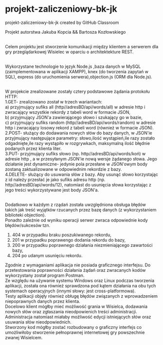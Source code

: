 # projekt-zaliczeniowy-bk-jk
projekt-zaliczeniowy-bk-jk created by GitHub Classroom

Projekt autorstwa Jakuba Kopcia && Bartosza Kozłowskiego<br/><br/>

Celem projektu jest stworzenie komunikacji między klientem a serwerem dla gry przeglądarkowej Wisielec w oparciu o architektekture REST.<br/><br/>

Wykorzystane technologie to język Node.js ,baza danych w MySQL (zaimplementowana w aplikacji XAMPP), knex (do tworzenia zapytań w SQL), express (do uruchomienia serwera),objection.js (ORM dla Node.js).<br/><br/>

W projekcie zrealizowane zostały cztery podstawowe żądania protokołu HTTP:<br/>
1.GET- zrealizowano został w trzech wariantach:<br/>
  a) przyjmujący sufiks all (http//adresBD/api/words/all) w adresie http i zwracający wszystkie rekordy z tabeli word w formacie JSON,<br/>
  b) przyjmujący JSON'a zawierającego słowo i szukający go w bazie,<br/>
  c) przyjmujący sufiks random (http//adresBD/api/words/random) w adresie http i zwracający losowy rekord z tabeli word (również w formacie JSON).<br/>
2.POST- służący do dodawania nowych słów do bazy danych, w JSON'ie przyjmujący następujące parametry: słowo,ilość wystąpień,ile razy zostało odgadnięte,ile razy wystąpiło w rozgrywkach, maksymalną ilość błędnie podanych przez klienta liter.<br/>
3.PUT- przyjmujący sufiks słowo (np. http//adresBD/api/words/koń) w adresie http , a w przesyłanym JSON'ie nową wersje żądanego słowa. Jego działanie jest dynamiczne- jedynie pola przesłane w JSON'owym body zostaną zaktualizowane w odpowiednim rekordzie z bazy.<br/>
4.DELETE- służący do usuwania słów z bazy. Aby usunąć słowo korzystając z id należy przesłać je jako sufiks adresu http (np. http//adresBD/api/words/12), natomiast do usunięcia słowa korzystając z jego treści wykorzystywane jest body JSON'a.<br/><br/>

Dodatkowo w każdym z rządań została uwzględniona obsługa błędów takich jak treść wyjątków rzucanych przez bazę danych (z wykorzystaniem biblioteki objection).<br/>
Ponadto zależnie od wyniku operacji serwer zwraca odpowiednie kody błędów/sukcesów tzn. <br/>
1. 404 w przypadku braku poszukiwanego rekordu,<br/>
2. 201 w przypadku poprawengo dodania rekordu do bazy,<br/>
3. 200 w przypadku poprawnego działania niezmieniającego zawartości bazy,<br/>
4. 204 po udanym usunięciu rekordu.<br/>

Zgodnie z wymaganiami aplikacja nie posiada graficznego interfejsu. Do przetestowania poprawności działania żądań oraz zwracanych kodów wykorzystany został program Postman.<br/> Ze względu na używanie systemu Windows oraz Linux podczas tworzenia aplikacji, została ona również sprawdzona pod kątem działania na obu tych systemach operacyjnych (innymi słowy: jest cross-platformowa).<br/> Testy aplikacji objęły również obługę błędów związanych z wprowadzeniem niepoprawnych danych przez klienta. <br/>Docelowo klient mógłby mieć możliwość grania w Wisielca, dodawania nowych słów oraz zgłaszania nieodpowienich treści administracji.<br/> Administracja natomiast miałaby możliwość edycji istniejących słów oraz usuwania słów nieodpowiednich.<br/>Stworzony kod mógłby zostać rozbudowany o graficzny interfejs co umożliwiłoby stworzenie pełnoprawnej internetowej gry powszechnie zwanej Wisielcem.<br/>

